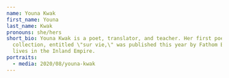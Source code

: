 ```yaml
---
name: Youna Kwak
first_name: Youna
last_name: Kwak
pronouns: she/hers
short_bio: Youna Kwak is a poet, translator, and teacher. Her first poetry
  collection, entitled \"sur vie,\" was published this year by Fathom Books. She
  lives in the Inland Empire.
portraits:
  - media: 2020/08/youna-kwak
---
```

